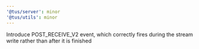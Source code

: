 ```yaml
---
'@tus/server': minor
'@tus/utils': minor
---
```


Introduce POST_RECEIVE_V2 event, which correctly fires during the stream write rather than
after it is finished
